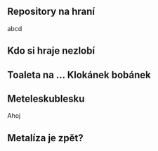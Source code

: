 ## Repository na hraní

abcd

## Kdo si hraje nezlobí
## Toaleta na ... Klokánek bobánek
## Meteleskublesku

Ahoj
## Metalíza je zpět?
